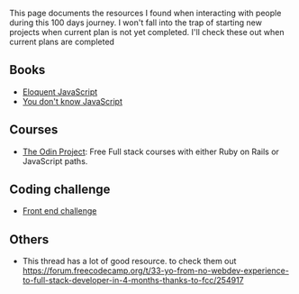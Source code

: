 This page documents the resources I found when interacting with people during this 100 days journey. I won't fall into the trap of starting new projects when current plan is not yet completed. I'll check these out when current plans are completed

## Books
- [Eloquent JavaScript](https://eloquentjavascript.net)
- [You don't know JavaScript](https://github.com/getify/You-Dont-Know-JS)

## Courses
- [The Odin Project](theodinproject.com): Free Full stack courses with either Ruby on Rails or JavaScript paths. 

## Coding challenge
- [Front end challenge](https://github.com/felipefialho/frontend-challenges)
## Others
- This thread has a lot of good resource. to check them out https://forum.freecodecamp.org/t/33-yo-from-no-webdev-experience-to-full-stack-developer-in-4-months-thanks-to-fcc/254917
